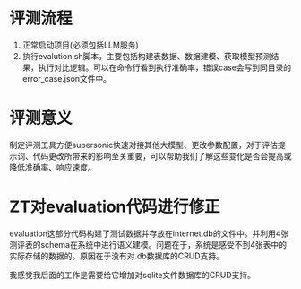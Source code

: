 # 评测流程

1. 正常启动项目(必须包括LLM服务)
2. 执行evalution.sh脚本，主要包括构建表数据、数据建模、获取模型预测结果，执行对比逻辑。可以在命令行看到执行准确率，错误case会写到同目录的error_case.json文件中。

# 评测意义

制定评测工具方便supersonic快速对接其他大模型、更改参数配置，对于评估提示词、代码更改所带来的影响至关重要，可以帮助我们了解这些变化是否会提高或降低准确率、响应速度。

# ZT对evaluation代码进行修正
evaluation这部分代码构建了测试数据并存放在internet.db的文件中。并利用4张测评表的schema在系统中进行语义建模。问题在于，系统是感受不到4张表中的实际存储的数据的。原因在于没有对.db数据库的CRUD支持。

我感觉我后面的工作是需要给它增加对sqlite文件数据库的CRUD支持。
